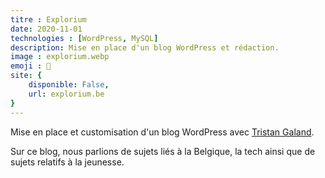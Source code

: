 ```yaml
---
titre : Explorium
date: 2020-11-01
technologies : [WordPress, MySQL]
description: Mise en place d'un blog WordPress et rédaction.
image : explorium.webp
emoji : 📰
site: {
    disponible: False,
    url: explorium.be
}
---
```


Mise en place et customisation d'un blog WordPress avec [Tristan Galand](https://galandtristan.be).

Sur ce blog, nous parlions de sujets liés à la Belgique, la tech ainsi que de sujets relatifs à la jeunesse.